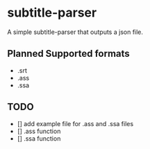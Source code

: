 # subtitle-parser
A simple subtitle-parser that outputs a json file.

## Planned Supported formats
- .srt
- .ass
- .ssa

## TODO
- [] add example file for .ass and .ssa files
- [] .ass function
- [] .ssa function

